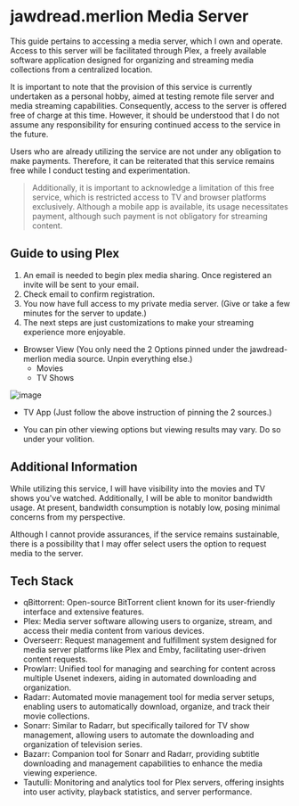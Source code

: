 # jawdread.merlion Media Server

This guide pertains to accessing a media server, which I own and operate. Access to this server will be facilitated through Plex, a freely available software application designed for organizing and streaming media collections from a centralized location.

It is important to note that the provision of this service is currently undertaken as a personal hobby, aimed at testing remote file server and media streaming capabilities. Consequently, access to the server is offered free of charge at this time. However, it should be understood that I do not assume any responsibility for ensuring continued access to the service in the future.

Users who are already utilizing the service are not under any obligation to make payments. Therefore, it can be reiterated that this service remains free while I conduct testing and experimentation.

> Additionally, it is important to acknowledge a limitation of this free service, which is restricted access to TV and browser platforms exclusively. Although a mobile app is available, its usage necessitates payment, although such payment is not obligatory for streaming content.


## Guide to using Plex
1. An email is needed to begin plex media sharing. Once registered an invite will be sent to your email.
2. Check email to confirm registration.
3. You now have full access to my private media server. (Give or take a few minutes for the server to update.)
4. The next steps are just customizations to make your streaming experience more enjoyable.
   
  - Browser View (You only need the 2 Options pinned under the jawdread-merlion media source. Unpin everything else.)
    - Movies
    - TV Shows
    
![image](https://github.com/joja-tree/plex-public/assets/60537897/5df218d8-b66e-458d-871e-cd705b01db71)

  - TV App (Just follow the above instruction of pinning the 2 sources.)
    
  - You can pin other viewing options but viewing results may vary. Do so under your volition.

## Additional Information

While utilizing this service, I will have visibility into the movies and TV shows you've watched. Additionally, I will be able to monitor bandwidth usage. At present, bandwidth consumption is notably low, posing minimal concerns from my perspective.

Although I cannot provide assurances, if the service remains sustainable, there is a possibility that I may offer select users the option to request media to the server.

## Tech Stack 
- qBittorrent: Open-source BitTorrent client known for its user-friendly interface and extensive features.
- Plex: Media server software allowing users to organize, stream, and access their media content from various devices.
- Overseerr: Request management and fulfillment system designed for media server platforms like Plex and Emby, facilitating user-driven content requests.
- Prowlarr: Unified tool for managing and searching for content across multiple Usenet indexers, aiding in automated downloading and organization.
- Radarr: Automated movie management tool for media server setups, enabling users to automatically download, organize, and track their movie collections.
- Sonarr: Similar to Radarr, but specifically tailored for TV show management, allowing users to automate the downloading and organization of television series.
- Bazarr: Companion tool for Sonarr and Radarr, providing subtitle downloading and management capabilities to enhance the media viewing experience.
- Tautulli: Monitoring and analytics tool for Plex servers, offering insights into user activity, playback statistics, and server performance.
